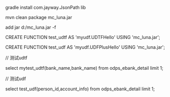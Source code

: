 gradle install  com.jayway.JsonPath lib

mvn clean package mc_luna.jar

add jar d:/mc_luna.jar -f

CREATE FUNCTION test_udtf AS 'myudf.UDTFHello' USING 'mc_luna.jar';


CREATE FUNCTION test_udf AS 'myudf.UDFPlusHello' USING 'mc_luna.jar';

// 测试udtf

select mytest_udtf(bank_name,bank_name) from odps_ebank_detail limit 1;

// 测试udf 

select test_udf(person_id,account_info) from odps_ebank_detail limit 1;
